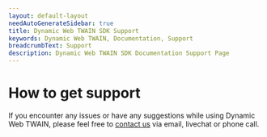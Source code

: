 ```yaml
---
layout: default-layout
needAutoGenerateSidebar: true
title: Dynamic Web TWAIN SDK Support
keywords: Dynamic Web TWAIN, Documentation, Support
breadcrumbText: Support
description: Dynamic Web TWAIN SDK Documentation Support Page
---
```



# How to get support

If you encounter any issues or have any suggestions while using Dynamic Web TWAIN, please feel free to [contact us](https://www.dynamsoft.com/company/contact/) via email, livechat or phone call.
